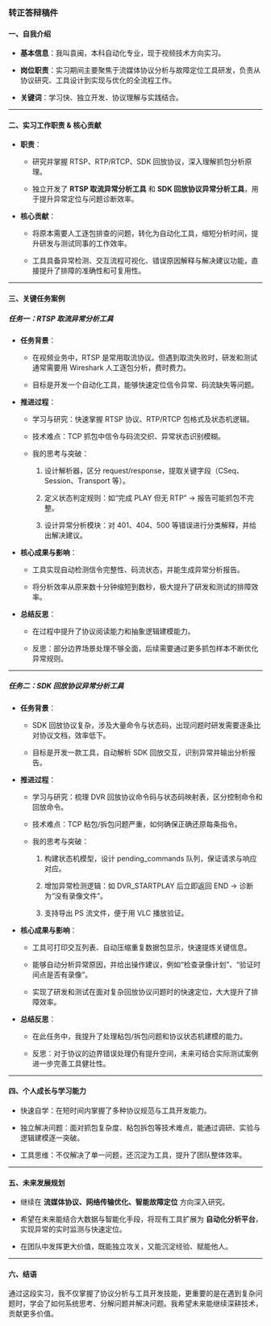 ### 转正答辩稿件

#### 一、自我介绍

- **基本信息**：我叫袁闽，本科自动化专业，现于视频技术方向实习。

- **岗位职责**：实习期间主要聚焦于流媒体协议分析与故障定位工具研发，负责从协议研究、工具设计到实现与优化的全流程工作。

- **关键词**：学习快、独立开发、协议理解与实践结合。

---

#### 二、实习工作职责 & 核心贡献

- **职责**：
  
  - 研究并掌握 RTSP、RTP/RTCP、SDK 回放协议，深入理解抓包分析原理。
  
  - 独立开发了 **RTSP 取流异常分析工具** 和 **SDK 回放协议异常分析工具**，用于提升异常定位与问题诊断效率。

- **核心贡献**：
  
  - 将原本需要人工逐包排查的问题，转化为自动化工具，缩短分析时间，提升研发与测试同事的工作效率。
  
  - 工具具备异常检测、交互流程可视化、错误原因解释与解决建议功能，直接提升了排障的准确性和可复用性。

---

#### 三、关键任务案例

##### 任务一：RTSP 取流异常分析工具

- **任务背景**：
  
  - 在视频业务中，RTSP 是常用取流协议。但遇到取流失败时，研发和测试通常需要用 Wireshark 人工逐包分析，费时费力。
  
  - 目标是开发一个自动化工具，能够快速定位信令异常、码流缺失等问题。

- **推进过程**：
  
  - 学习与研究：快速掌握 RTSP 协议、RTP/RTCP 包格式及状态机逻辑。
  
  - 技术难点：TCP 抓包中信令与码流交织、异常状态识别模糊。
  
  - 我的思考与突破：
    
    1. 设计解析器，区分 request/response，提取关键字段（CSeq、Session、Transport 等）。
    
    2. 定义状态判定规则：如“完成 PLAY 但无 RTP” → 报告可能抓包不完整。
    
    3. 设计异常分析模块：对 401、404、500 等错误进行分类解释，并给出解决建议。

- **核心成果与影响**：
  
  - 工具实现自动检测信令完整性、码流状态，并能生成异常分析报告。
  
  - 将分析效率从原来数十分钟缩短到数秒，极大提升了研发和测试的排障效率。

- **总结反思**：
  
  - 在过程中提升了协议阅读能力和抽象逻辑建模能力。
  
  - 反思：部分边界场景处理不够全面，后续需要通过更多抓包样本不断优化异常规则。

---

##### 任务二：SDK 回放协议异常分析工具

- **任务背景**：
  
  - SDK 回放协议复杂，涉及大量命令与状态码，出现问题时研发需要逐条比对协议文档，效率低下。
  
  - 目标是开发一款工具，自动解析 SDK 回放交互，识别异常并输出分析报告。

- **推进过程**：
  
  - 学习与研究：梳理 DVR 回放协议命令码与状态码映射表，区分控制命令和回放命令。
  
  - 技术难点：TCP 粘包/拆包问题严重，如何确保正确还原每条指令。
  
  - 我的思考与突破：
    
    1. 构建状态机模型，设计 pending_commands 队列，保证请求与响应对应。
    
    2. 增加异常检测逻辑：如 DVR_STARTPLAY 后立即返回 END → 诊断为“没有录像文件”。
    
    3. 支持导出 PS 流文件，便于用 VLC 播放验证。

- **核心成果与影响**：
  
  - 工具可打印交互列表、自动压缩重复数据包显示，快速提炼关键信息。
  
  - 能够自动分析异常原因，并给出操作建议，例如“检查录像计划”、“验证时间点是否有录像”。
  
  - 实现了研发和测试在面对复杂回放协议问题时的快速定位，大大提升了排障效率。

- **总结反思**：
  
  - 在此任务中，我提升了处理粘包/拆包问题和协议状态机建模的能力。
  
  - 反思：对于协议的边界错误处理仍有提升空间，未来可结合实际测试案例进一步完善工具健壮性。

---

#### 四、个人成长与学习能力

- 快速自学：在短时间内掌握了多种协议规范与工具开发能力。

- 独立解决问题：面对抓包复杂度、粘包拆包等技术难点，能通过调研、实验与逻辑建模逐一突破。

- 工具思维：不仅解决了单一问题，还沉淀为工具，提升了团队整体效率。

---

#### 五、未来发展规划

- 继续在 **流媒体协议、网络传输优化、智能故障定位** 方向深入研究。

- 希望在未来能结合大数据与智能化手段，将现有工具扩展为 **自动化分析平台**，实现异常的实时监测与快速定位。

- 在团队中发挥更大价值，既能独立攻关，又能沉淀经验、赋能他人。

---

#### 六、结语

通过这段实习，我不仅掌握了协议分析与工具开发技能，更重要的是在遇到复杂问题时，学会了如何系统思考、分解问题并解决问题。我希望未来能继续深耕技术，贡献更多价值。
